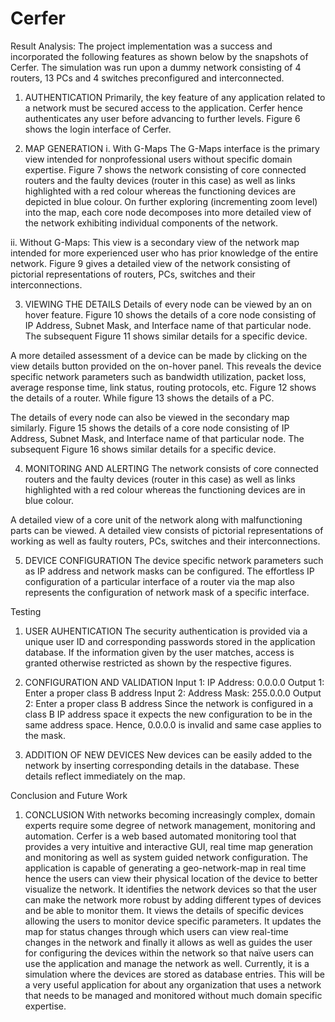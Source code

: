 # Cerfer

Result Analysis:
The project implementation was a success and incorporated the following features as shown below by the snapshots of Cerfer. The simulation was run upon a dummy network consisting of 4 routers, 13 PCs and 4 switches preconfigured and interconnected. 

1. AUTHENTICATION
Primarily, the key feature of any application related to a network must be secured access to the application. Cerfer hence authenticates any user before advancing to further levels. Figure 6 shows the login interface of Cerfer.

2. MAP GENERATION
i. With G-Maps
The G-Maps interface is the primary view intended for nonprofessional users without specific domain expertise. Figure 7 shows the network consisting of core connected routers and the faulty devices (router in this case) as well as links highlighted with a red colour whereas the functioning devices are depicted in blue colour. On further exploring (incrementing zoom level) into the map, each core node decomposes into more detailed view of the network exhibiting individual components of the network.

ii. Without G-Maps:
This view is a secondary view of the network map intended for more experienced user who has prior knowledge of the entire network. Figure 9 gives a detailed view of the network consisting of pictorial representations of routers, PCs, switches and their interconnections.


3. VIEWING THE DETAILS
Details of every node can be viewed by an on hover feature. Figure 10 shows the details of a core node consisting of IP Address, Subnet Mask, and Interface name of that particular node. The subsequent Figure 11 shows similar details for a specific device.

A more detailed assessment of a device can be made by clicking on the view details button provided on the on-hover panel. This reveals the device specific network parameters such as bandwidth utilization, packet loss, average response time, link status, routing protocols, etc. Figure 12 shows the details of a router. While figure 13 shows the details of a PC.

The details of every node can also be viewed in the secondary map similarly. 
Figure 15 shows the details of a core node consisting of IP Address, Subnet Mask, and Interface name of that particular node. The subsequent Figure 16 shows similar details for a specific device.

4.  MONITORING AND ALERTING
The network consists of core connected routers and the faulty devices (router in this case) as well as links highlighted with a red colour whereas the functioning devices are in blue colour.


A detailed view of a core unit of the network along with malfunctioning parts can be viewed. A detailed view consists of pictorial representations of working as well as faulty routers, PCs, switches and their interconnections.


5. DEVICE CONFIGURATION
The device specific network parameters such as IP address and network masks can be configured. The effortless IP configuration of a particular interface of a router via the map also represents the configuration of network mask of a specific interface.



Testing
1. USER AUHENTICATION
The security authentication is provided via a unique user ID and corresponding passwords stored in the application database. If the information given by the user matches, access is granted otherwise restricted as shown by the respective figures.

2. CONFIGURATION AND VALIDATION
Input 1:	IP Address: 0.0.0.0
Output 1:	Enter a proper class B address
Input 2:	Address Mask: 255.0.0.0 
Output 2:	Enter a proper class B address
Since the network is configured in a class B IP address space it expects the new configuration to be in the same address space. Hence, 0.0.0.0 is invalid and same case applies to the mask.

3. ADDITION OF NEW DEVICES
New devices can be easily added to the network by inserting corresponding details in the database. These details reflect immediately on the map. 

Conclusion and Future Work
1. CONCLUSION
With networks becoming increasingly complex, domain experts require some degree of network management, monitoring and automation. Cerfer is a web based automated monitoring tool that provides a very intuitive and interactive GUI, real time map generation and monitoring as well as system guided network configuration. The application is capable of generating a geo-network-map in real time hence the users can view their physical location of the device to better visualize the network. It identifies the network devices so that the user can make the network more robust by adding different types of devices and be able to monitor them. It views the details of specific devices allowing the users to monitor device specific parameters. It updates the map for status changes through which users can view real-time changes in the network and finally it allows as well as guides the user for configuring the devices within the network so that naïve users can use the application and manage the network as well. Currently, it is a simulation where the devices are stored as database entries. This will be a very useful application for about any organization that uses a network that needs to be managed and monitored without much domain specific expertise.

